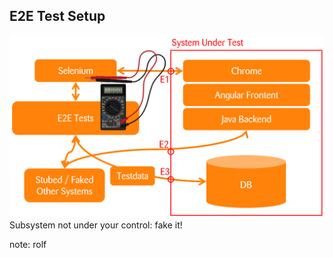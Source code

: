 ## E2E Test Setup

![](../../images/test-setup.png)
Subsystem not under your control: fake it!


note:
rolf

